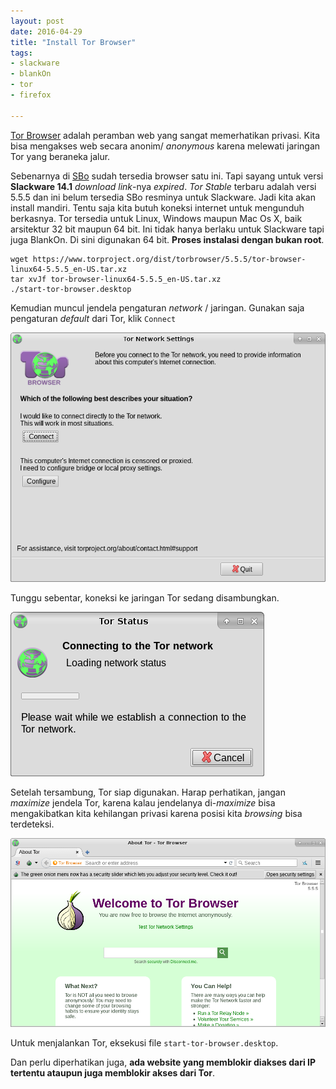 ```yaml
---
layout: post
date: 2016-04-29
title: "Install Tor Browser"
tags: 
- slackware
- blankOn
- tor
- firefox

---
```

[Tor Browser](http://torproject.org) adalah peramban web yang sangat memerhatikan privasi. Kita bisa mengakses web secara anonim/ _anonymous_ karena melewati jaringan Tor yang beraneka jalur.

Sebenarnya di [SBo](http://slackbuilds.org) sudah tersedia browser satu ini. Tapi sayang untuk versi **Slackware 14.1** _download link_-nya _expired_. _Tor Stable_ terbaru adalah versi 5.5.5 dan ini belum tersedia SBo resminya untuk Slackware. Jadi kita akan install mandiri. Tentu saja kita butuh koneksi internet untuk mengunduh berkasnya. Tor tersedia untuk Linux, Windows maupun Mac Os X, baik arsitektur 32 bit maupun 64 bit. Ini tidak hanya berlaku untuk Slackware tapi juga BlankOn. Di sini digunakan 64 bit. **Proses instalasi dengan bukan root**.

```
wget https://www.torproject.org/dist/torbrowser/5.5.5/tor-browser-linux64-5.5.5_en-US.tar.xz
tar xvJf tor-browser-linux64-5.5.5_en-US.tar.xz
./start-tor-browser.desktop
```


Kemudian muncul jendela pengaturan _network_ / jaringan. Gunakan saja pengaturan _default_ dari Tor, klik <code>Connect</code>

![](/gambar/tor-install.png)

Tunggu sebentar, koneksi ke jaringan Tor sedang disambungkan.

![](/gambar/tor-install-2.png)

Setelah tersambung, Tor siap digunakan. Harap perhatikan, jangan _maximize_ jendela Tor, karena kalau jendelanya di-_maximize_ bisa mengakibatkan kita kehilangan privasi karena posisi kita _browsing_ bisa terdeteksi.

![](/gambar/tor-siap.png)

Untuk menjalankan Tor, eksekusi file <code>start-tor-browser.desktop</code>. 

Dan perlu diperhatikan juga, **ada website yang memblokir diakses dari IP tertentu ataupun juga memblokir akses dari Tor**.
